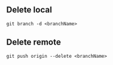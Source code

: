 ## Delete local
`git branch -d <branchName>`

## Delete remote
`git push origin --delete <branchName>`
